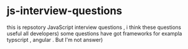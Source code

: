 # js-interview-questions
this is repsotory JavaScript interview questions ,  i think these questions useful all developers)
some questions have got frameworks for exampla typscript , angular . But I'm not answer)
